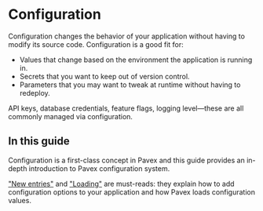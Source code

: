 # Configuration

Configuration changes the behavior of your application without
having to modify its source code.
Configuration is a good fit for:

- Values that change based on the environment the application is running in.
- Secrets that you want to keep out of version control.
- Parameters that you may want to tweak at runtime without having to redeploy.

API keys, database credentials, feature flags, logging level—these are all commonly
managed via configuration.

## In this guide

Configuration is a first-class concept in Pavex and this guide provides an in-depth
introduction to Pavex configuration system.

["New entries"](entries.md) and ["Loading"](loading.md) are must-reads: they explain
how to add configuration options to your application and how Pavex loads configuration values.

